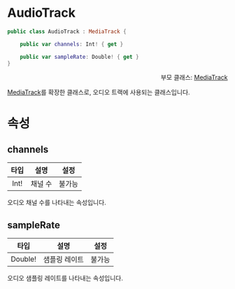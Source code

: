 # AudioTrack

```swift
public class AudioTrack : MediaTrack {

    public var channels: Int! { get }

    public var sampleRate: Double! { get }
}
```
<div align="right">
부모 클래스: <a href="../media-track/home.md">MediaTrack</a>
</div>

[MediaTrack](../media-track/home.md)를 확장한 클래스로, 오디오 트랙에 사용되는 클래스입니다.

# 속성

## channels

| 타입 | 설명 | 설정 |
|:--:|:--:|:--:|
|Int!|채널 수|불가능|

오디오 채널 수를 나타내는 속성입니다.

## sampleRate

| 타입 | 설명 | 설정 |
|:--:|:--:|:--:|
|Double!|샘플링 레이트|불가능|

오디오 샘플링 레이트를 나타내는 속성입니다.
